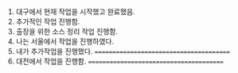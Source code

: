 1. 대구에서 현재 작업을 시작했고 완료했음.
2. 추가적인 작업 진행함.
3. 출장을 위한 소스 정리 작업 진행함.
4. 나는 서울에서 작업을 진행하였다.
5. 내가 추가작업을 진행했다.
   `======================================`
6. 대전에서 작업을 진행함.
   `======================================`
